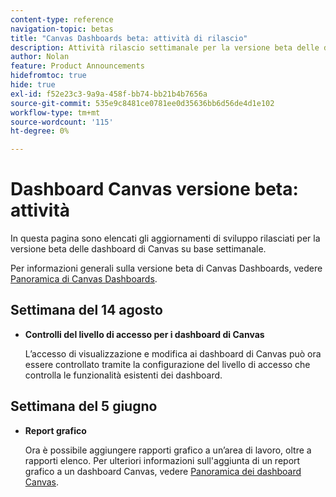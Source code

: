 ```yaml
---
content-type: reference
navigation-topic: betas
title: "Canvas Dashboards beta: attività di rilascio"
description: Attività rilascio settimanale per la versione beta delle dashboard di Adobe Workfront Canvas
author: Nolan
feature: Product Announcements
hidefromtoc: true
hide: true
exl-id: f52e23c3-9a9a-458f-bb74-bb21b4b7656a
source-git-commit: 535e9c8481ce0781ee0d35636bb6d56de4d1e102
workflow-type: tm+mt
source-wordcount: '115'
ht-degree: 0%

---
```


# Dashboard Canvas versione beta: attività

In questa pagina sono elencati gli aggiornamenti di sviluppo rilasciati per la versione beta delle dashboard di Canvas su base settimanale.

Per informazioni generali sulla versione beta di Canvas Dashboards, vedere [Panoramica di Canvas Dashboards](/help/quicksilver/reports-and-dashboards/dashboards/creating-and-managing-dashboards/canvas-dashboards-overview.md).

## Settimana del 14 agosto

* **Controlli del livello di accesso per i dashboard di Canvas**

  L’accesso di visualizzazione e modifica ai dashboard di Canvas può ora essere controllato tramite la configurazione del livello di accesso che controlla le funzionalità esistenti dei dashboard.

## Settimana del 5 giugno

* **Report grafico**

  Ora è possibile aggiungere rapporti grafico a un’area di lavoro, oltre a rapporti elenco. Per ulteriori informazioni sull&#39;aggiunta di un report grafico a un dashboard Canvas, vedere [Panoramica dei dashboard Canvas](/help/quicksilver/reports-and-dashboards/dashboards/creating-and-managing-dashboards/canvas-dashboards-overview.md).
